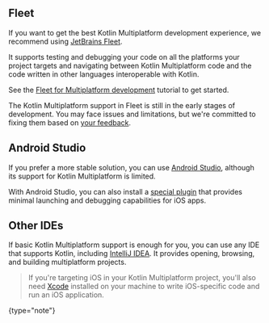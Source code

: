 [//]: # (title: Recommended IDEs)

## Fleet

If you want to get the best Kotlin Multiplatform development experience, we recommend using [JetBrains Fleet](https://www.jetbrains.com/fleet/).

It supports testing and debugging your code on all the platforms your project targets and navigating between Kotlin
Multiplatform code and the code written in other languages interoperable with Kotlin.

See the [Fleet for Multiplatform development](fleet.md) tutorial to get started.

The Kotlin Multiplatform support in Fleet is still in the early stages of development. You may face issues and
limitations, but we're committed to fixing them based on [your feedback](fleet.md#participating-in-fleet).

## Android Studio

If you prefer a more stable solution, you can use [Android Studio](https://developer.android.com/studio),
although its support for Kotlin Multiplatform is limited.

With Android Studio, you can also install a [special plugin](https://plugins.jetbrains.com/plugin/14936-kotlin-multiplatform-mobile)
that provides minimal launching and debugging capabilities for iOS apps.

## Other IDEs

If basic Kotlin Multiplatform support is enough for you, you can use any IDE that supports Kotlin, including [IntelliJ IDEA](https://www.jetbrains.com/idea/).
It provides opening, browsing, and building multiplatform projects.

> If you're targeting iOS in your Kotlin Multiplatform project, you'll also need [Xcode](https://developer.apple.com/xcode/)
> installed on your machine to write iOS-specific code and run an iOS application.
>
{type="note"}
